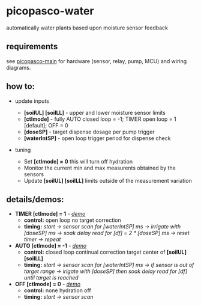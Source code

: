 # picopasco-water
automatically water plants based upon moisture sensor feedback

## requirements
see [picopasco-main](https://github.com/GrayHatGuy/picopasco#parts) for hardware (sensor, relay, pump, MCU) and wiring diagrams.

## how to:
* update inputs
  - **[soilUL] [soilLL]** - upper and lower moisture sensor limits 
  - **[ctlmode]** - fully AUTO closed loop = -1; TIMER open loop = 1 [default]; OFF = 0
  - **[doseSP]** - target dispense dosage per pump trigger
  - **[waterIntSP]** - open loop trigger period for dispense check 
  
* tuning
  - Set **[ctlmode] = 0** this will turn off hydration  
  - Monitor the current min and max measurents obtained by the sensors
  - Update **[soilUL] [soilLL]** limits outside of the measurement variation 
  
## details/demos:
  - **TIMER [ctlmode] = 1** - [_demo_]()
      * **control:** open loop no target correction
      * **timing:** _start -> sensor scan for [waterIntSP] ms -> irrigate with [doseSP] ms -> soak delay read for [df] = 2 * [doseSP] ms -> reset timer -> repeat_
  - **AUTO [ctlmode] = -1** - [_demo_]()
      * **control:** closed loop continual correction target center of **[soilUL] [soilLL]**
      * **timing:** _start -> sensor scan for [waterIntSP] ms -> if sensor is out of target range -> irigate with [doseSP] then soak delay read for [df] until target is reached_
  - **OFF [ctlmode] = 0** - [_demo_]()
      * **control:** none hydration off
      * **timing:** _start -> sensor scan_
